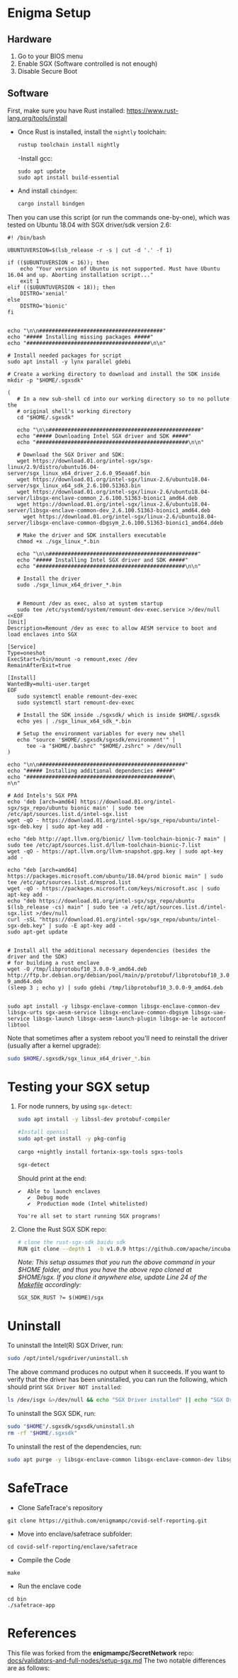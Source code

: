 # Enigma Setup


## Hardware

1. Go to your BIOS menu
2. Enable SGX (Software controlled is not enough)
3. Disable Secure Boot

## Software

First, make sure you have Rust installed: https://www.rust-lang.org/tools/install

- Once Rust is installed, install the `nightly` toolchain:

   ```bash
   rustup toolchain install nightly
   ```
   -Install gcc:
   ```
   sudo apt update
   sudo apt install build-essential
   ```

- And install `cbindgen`:

    ```bash
    cargo install bindgen
    ```

Then you can use this script (or run the commands one-by-one), which was tested on Ubuntu 18.04 with SGX driver/sdk version 2.6:

```
#! /bin/bash

UBUNTUVERSION=$(lsb_release -r -s | cut -d '.' -f 1)

if (($UBUNTUVERSION < 16)); then
	echo "Your version of Ubuntu is not supported. Must have Ubuntu 16.04 and up. Aborting installation script..."
	exit 1
elif (($UBUNTUVERSION < 18)); then
	DISTRO='xenial'
else
	DISTRO='bionic'
fi


echo "\n\n#######################################"
echo "##### Installing missing packages #####"
echo "#######################################\n\n"

# Install needed packages for script
sudo apt install -y lynx parallel gdebi

# Create a working directory to download and install the SDK inside
mkdir -p "$HOME/.sgxsdk"

(
   # In a new sub-shell cd into our working directory so to no pollute the
   # original shell's working directory
   cd "$HOME/.sgxsdk"

   echo "\n\n################################################"
   echo "##### Downloading Intel SGX driver and SDK #####"
   echo "################################################\n\n"

   # Download the SGX Driver and SDK:
   wget https://download.01.org/intel-sgx/sgx-linux/2.9/distro/ubuntu16.04-server/sgx_linux_x64_driver_2.6.0_95eaa6f.bin
   wget https://download.01.org/intel-sgx/linux-2.6/ubuntu18.04-server/sgx_linux_x64_sdk_2.6.100.51363.bin
   wget https://download.01.org/intel-sgx/linux-2.6/ubuntu18.04-server/libsgx-enclave-common_2.6.100.51363-bionic1_amd64.deb
   wget https://download.01.org/intel-sgx/linux-2.6/ubuntu18.04-server/libsgx-enclave-common-dev_2.6.100.51363-bionic1_amd64.deb
	 wget https://download.01.org/intel-sgx/linux-2.6/ubuntu18.04-server/libsgx-enclave-common-dbgsym_2.6.100.51363-bionic1_amd64.ddeb

   # Make the driver and SDK installers executable
   chmod +x ./sgx_linux_*.bin

   echo "\n\n###############################################"
   echo "##### Installing Intel SGX driver and SDK #####"
   echo "###############################################\n\n"

   # Install the driver
   sudo ./sgx_linux_x64_driver_*.bin


   # Remount /dev as exec, also at system startup
   sudo tee /etc/systemd/system/remount-dev-exec.service >/dev/null <<EOF
[Unit]
Description=Remount /dev as exec to allow AESM service to boot and load enclaves into SGX

[Service]
Type=oneshot
ExecStart=/bin/mount -o remount,exec /dev
RemainAfterExit=true

[Install]
WantedBy=multi-user.target
EOF
   sudo systemctl enable remount-dev-exec
   sudo systemctl start remount-dev-exec

   # Install the SDK inside ./sgxsdk/ which is inside $HOME/.sgxsdk
   echo yes | ./sgx_linux_x64_sdk_*.bin

   # Setup the environment variables for every new shell
   echo "source '$HOME/.sgxsdk/sgxsdk/environment'" |
      tee -a "$HOME/.bashrc" "$HOME/.zshrc" > /dev/null
)

echo "\n\n##############################################"
echo "##### Installing additional dependencies #####"
echo "##############################################\
n\n"

# Add Intels's SGX PPA
echo 'deb [arch=amd64] https://download.01.org/intel-sgx/sgx_repo/ubuntu bionic main' | sudo tee /etc/apt/sources.list.d/intel-sgx.list
wget -qO - https://download.01.org/intel-sgx/sgx_repo/ubuntu/intel-sgx-deb.key | sudo apt-key add -

echo "deb http://apt.llvm.org/bionic/ llvm-toolchain-bionic-7 main" | sudo tee /etc/apt/sources.list.d/llvm-toolchain-bionic-7.list
wget -qO - https://apt.llvm.org/llvm-snapshot.gpg.key | sudo apt-key add -

echo "deb [arch=amd64] https://packages.microsoft.com/ubuntu/18.04/prod bionic main" | sudo tee /etc/apt/sources.list.d/msprod.list
wget -qO - https://packages.microsoft.com/keys/microsoft.asc | sudo apt-key add -
echo "deb https://download.01.org/intel-sgx/sgx_repo/ubuntu $(lsb_release -cs) main" | sudo tee -a /etc/apt/sources.list.d/intel-sgx.list >/dev/null
curl -sSL "https://download.01.org/intel-sgx/sgx_repo/ubuntu/intel-sgx-deb.key" | sudo -E apt-key add -
sudo apt-get update


# Install all the additional necessary dependencies (besides the driver and the SDK)
# for building a rust enclave
wget -O /tmp/libprotobuf10_3.0.0-9_amd64.deb http://ftp.br.debian.org/debian/pool/main/p/protobuf/libprotobuf10_3.0.0-9_amd64.deb
(sleep 3 ; echo y) | sudo gdebi /tmp/libprotobuf10_3.0.0-9_amd64.deb


sudo apt install -y libsgx-enclave-common libsgx-enclave-common-dev libsgx-urts sgx-aesm-service libsgx-enclave-common-dbgsym libsgx-uae-service libsgx-launch libsgx-aesm-launch-plugin libsgx-ae-le autoconf libtool

```

Note that sometimes after a system reboot you'll need to reinstall the driver (usually after a kernel upgrade):

```bash
sudo $HOME/.sgxsdk/sgx_linux_x64_driver_*.bin
```

# Testing your SGX setup

1. For node runners, by using `sgx-detect`:

   ```bash
   sudo apt install -y libssl-dev protobuf-compiler
   
   #Install openssl
   sudo apt-get install -y pkg-config
  
   cargo +nightly install fortanix-sgx-tools sgxs-tools

   sgx-detect
   ```

   Should print at the end:

   ```
   ✔  Able to launch enclaves
      ✔  Debug mode
      ✔  Production mode (Intel whitelisted)

   You're all set to start running SGX programs!
   ```

2. Clone the Rust SGX SDK repo:

   ```bash
   # clone the rust-sgx-sdk baidu sdk
   RUN git clone --depth 1  -b v1.0.9 https://github.com/apache/incubator-teaclave-sgx-sdk sgx

   ```

   *Note: This setup assumes that you run the above command in your $HOME folder, and thus you have the above repo cloned at $HOME/sgx. If you clone it anywhere else, update Line 24 of the [Makefile](safetrace/Makefile) accordingly:*

   ```make
   SGX_SDK_RUST ?= $(HOME)/sgx
   ```

# Uninstall

To uninstall the Intel(R) SGX Driver, run:

```bash
sudo /opt/intel/sgxdriver/uninstall.sh
```

The above command produces no output when it succeeds. If you want to verify that the driver has been uninstalled, you can run the following, which should print `SGX Driver NOT installed`:

```bash
ls /dev/isgx &>/dev/null && echo "SGX Driver installed" || echo "SGX Driver NOT installed"
```

To uninstall the SGX SDK, run:

```bash
sudo "$HOME"/.sgxsdk/sgxsdk/uninstall.sh
rm -rf "$HOME/.sgxsdk"
```

To uninstall the rest of the dependencies, run:

```bash
sudo apt purge -y libsgx-enclave-common libsgx-enclave-common-dev libsgx-urts sgx-aesm-service libsgx-uae-service libsgx-launch libsgx-aesm-launch-plugin libsgx-ae-le
```

# SafeTrace

- Clone SafeTrace's repository
```
git clone https://github.com/enigmampc/covid-self-reporting.git

```

- Move into enclave/safetrace subfolder:

```
cd covid-self-reporting/enclave/safetrace
```

- Compile the Code 
```
make
```


- Run the enclave code

```
cd bin
./safetrace-app
```
# References

This file was forked from the **enigmampc/SecretNetwork** repo:
[docs/validators-and-full-nodes/setup-sgx.md](https://github.com/enigmampc/SecretNetwork/blob/master/docs/validators-and-full-nodes/setup-sgx.md)
The two notable differences are as follows:

